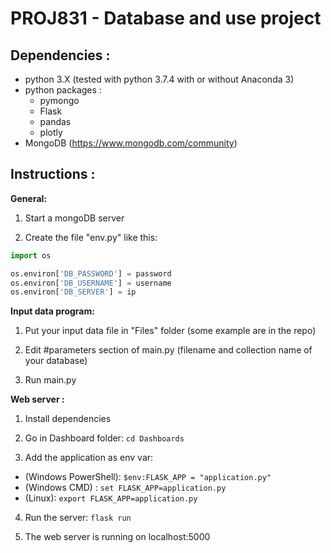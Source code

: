 # PROJ831 - Database and use project

## Dependencies :

* python 3.X (tested with python 3.7.4 with or without Anaconda 3)
* python packages :
  * pymongo
  * Flask
  * pandas
  * plotly
* MongoDB (https://www.mongodb.com/community)


## Instructions :
**General:**

1. Start a mongoDB server

2. Create the file "env.py" like this:
```python
import os

os.environ['DB_PASSWORD'] = password
os.environ['DB_USERNAME'] = username
os.environ['DB_SERVER'] = ip
```

**Input data program:**

1. Put your input data file in "Files" folder (some example are in the repo)

2. Edit #parameters section of main.py (filename and collection name of your database)

3. Run main.py


**Web server :**
1. Install dependencies

2. Go in Dashboard folder: `cd Dashboards`

3. Add the application as env var:
  * (Windows PowerShell): `$env:FLASK_APP = "application.py"`
  * (Windows CMD) : `set FLASK_APP=application.py`
  * (Linux): `export FLASK_APP=application.py`


4. Run the server: `flask run`

5. The web server is running on localhost:5000
